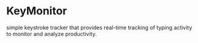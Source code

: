 # KeyMonitor

simple keystroke tracker that provides real-time tracking of typing activity to monitor and analyze productivity.